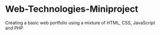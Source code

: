 # Web-Technologies-Miniproject
Creating a basic web portfolio using a mixture of HTML, CSS, JavaScript and PHP
